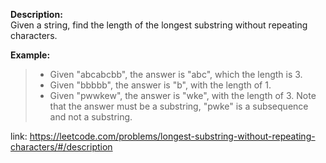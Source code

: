 
**Description:**  
Given a string, find the length of the longest substring without repeating characters.


**Example:**
 >- Given "abcabcbb", the answer is "abc", which the length is 3.
 >- Given "bbbbb", the answer is "b", with the length of 1.
 >- Given "pwwkew", the answer is "wke", with the length of 3. Note that the answer must be a substring, "pwke" is a subsequence and not a substring.


link: https://leetcode.com/problems/longest-substring-without-repeating-characters/#/description
